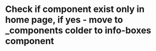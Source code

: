 # Check if component exist only in home page, if yes - move to \_components colder to info-boxes component
